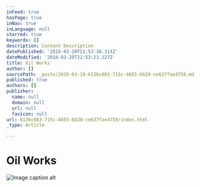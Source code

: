 ```yaml
---
inFeed: true
hasPage: true
inNav: true
inLanguage: null
starred: true
keywords: []
description: Content Description
datePublished: '2016-03-20T21:53:30.314Z'
dateModified: '2016-03-20T21:53:23.327Z'
title: Oil Works
author: []
sourcePath: _posts/2016-03-19-6136c083-715c-4655-bb20-ce637fae4759.md
published: true
authors: []
publisher:
  name: null
  domain: null
  url: null
  favicon: null
url: 6136c083-715c-4655-bb20-ce637fae4759/index.html
_type: Article

---
```

# Oil Works
![Image caption alt](https://the-grid-user-content.s3-us-west-2.amazonaws.com/0b7441ea-484f-4618-bab1-7de58372726c.jpg)